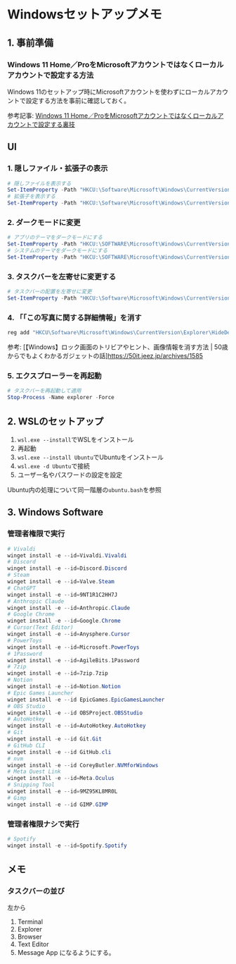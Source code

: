 # Windowsセットアップメモ

## 1. 事前準備

### Windows 11 Home／ProをMicrosoftアカウントではなくローカルアカウントで設定する方法
Windows 11のセットアップ時にMicrosoftアカウントを使わずにローカルアカウントで設定する方法を事前に確認しておく。

参考記事:
[Windows 11 Home／ProをMicrosoftアカウントではなくローカルアカウントで設定する裏技](https://atmarkit.itmedia.co.jp/ait/spv/2210/21/news023.html)

## UI
### 1. 隠しファイル・拡張子の表示
```powershell
# 隠しファイルを表示する
Set-ItemProperty -Path "HKCU:\Software\Microsoft\Windows\CurrentVersion\Explorer\Advanced" -Name Hidden -Value 1
# 拡張子を表示する
Set-ItemProperty -Path "HKCU:\Software\Microsoft\Windows\CurrentVersion\Explorer\Advanced" -Name HideFileExt -Value 0
```

### 2. ダークモードに変更
```powershell
# アプリのテーマをダークモードにする
Set-ItemProperty -Path "HKCU:\SOFTWARE\Microsoft\Windows\CurrentVersion\Themes\Personalize" -Name AppsUseLightTheme -Value 0 -Type DWord -Force
# システムのテーマをダークモードにする
Set-ItemProperty -Path "HKCU:\SOFTWARE\Microsoft\Windows\CurrentVersion\Themes\Personalize" -Name SystemUsesLightTheme -Value 0 -Type DWord -Force
```

### 3. タスクバーを左寄せに変更する
```powershell
# タスクバーの配置を左寄せに変更
Set-ItemProperty -Path "HKCU:\Software\Microsoft\Windows\CurrentVersion\Explorer\Advanced" -Name TaskbarAl -Value 0 -Type DWord -Force
```

### 4. 「「この写真に関する詳細情報」を消す
```powershell
reg add "HKCU\Software\Microsoft\Windows\CurrentVersion\Explorer\HideDesktopIcons\NewStartPanel" /v "{2cc5ca98-6485-489a-920e-b3e88a6ccce3}" /t REG_DWORD /d 1 /f
```
参考: [【Windows】ロック画面のトリビアやヒント、画像情報を消す方法 | 50歳からでもよくわかるガジェットの話]<https://50it.jeez.jp/archives/1585>

### 5. エクスプローラーを再起動
```powershell
# タスクバーを再起動して適用
Stop-Process -Name explorer -Force
```

## 2. WSLのセットアップ

1. `wsl.exe --install`でWSLをインストール
2. 再起動
3. `wsl.exe --install Ubuntu`でUbuntuをインストール
4. `wsl.exe -d Ubuntu`で接続
5. ユーザー名やパスワードの設定を設定

Ubuntu内の処理について同一階層の`ubuntu.bash`を参照

## 3. Windows Software
### 管理者権限で実行
```powershell
# Vivaldi
winget install -e --id=Vivaldi.Vivaldi
# Discord
winget install -e --id=Discord.Discord
# Steam
winget install -e --id=Valve.Steam
# ChatGPT
winget install -e --id=9NT1R1C2HH7J
# Anthropic Claude
winget install -e --id=Anthropic.Claude
# Google Chrome
winget install -e --id=Google.Chrome
# Cursor(Text Editor)
winget install -e --id=Anysphere.Cursor
# PowerToys
winget install -e --id=Microsoft.PowerToys
# 1Password
winget install -e --id=AgileBits.1Password
# 7zip
winget install -e --id=7zip.7zip
# Notion
winget install -e --id=Notion.Notion
# Epic Games Launcher
winget install -e --id EpicGames.EpicGamesLauncher
# OBS Studio
winget install -e --id OBSProject.OBSStudio
# AutoHotkey
winget install -e --id=AutoHotkey.AutoHotkey
# Git
winget install -e --id Git.Git
# GitHub CLI
winget install -e --id GitHub.cli
# nvm
winget install -e --id CoreyButler.NVMforWindows
# Meta Quest Link
winget install -e --id=Meta.Oculus
# Snipping Tool
winget install -e --id=9MZ95KL8MR0L
# Gimp
winget install -e --id GIMP.GIMP
```

### 管理者権限ナシで実行
```powershell
# Spotify
winget install -e --id=Spotify.Spotify
```

## メモ
### タスクバーの並び
左から
1. Terminal
2. Explorer
3. Browser
4. Text Editor
5. Message App
になるようにする。
